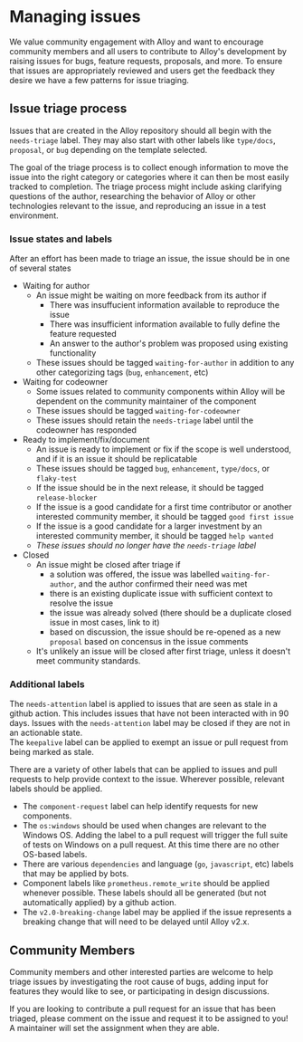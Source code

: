# Managing issues

We value community engagement with Alloy and want to encourage community members and all users to contribute to Alloy's
development by raising issues for bugs, feature requests, proposals, and more. To ensure that issues are appropriately
reviewed and users get the feedback they desire we have a few patterns for issue triaging.

## Issue triage process

Issues that are created in the Alloy repository should all begin with the `needs-triage` label.
They may also start with other labels like `type/docs`, `proposal`, or `bug` depending on the template selected.

The goal of the triage process is to collect enough information to move the issue into the right category or categories
where it can then be most easily tracked to completion. The triage process might include asking clarifying questions of the author,
researching the behavior of Alloy or other technologies relevant to the issue, and reproducing an issue in a test environment.

### Issue states and labels

After an effort has been made to triage an issue, the issue should be in one of several states

* Waiting for author
  * An issue might be waiting on more feedback from its author if
    * There was insuffucient information available to reproduce the issue
    * There was insufficient information available to fully define the feature requested
    * An answer to the author's problem was proposed using existing functionality
  * These issues should be tagged `waiting-for-author` in addition to any other categorizing tags (`bug`, `enhancement`, etc)
* Waiting for codeowner
  * Some issues related to community components within Alloy will be dependent on the community maintainer of the component
  * These issues should be tagged `waiting-for-codeowner`
  * These issues should retain the `needs-triage` label until the codeowner has responded
* Ready to implement/fix/document
  * An issue is ready to implement or fix if the scope is well understood, and if it is an issue it should be replicatable
  * These issues should be tagged `bug`, `enhancement`, `type/docs`, or `flaky-test`
  * If the issue should be in the next release, it should be tagged `release-blocker`
  * If the issue is a good candidate for a first time contributor or another interested community member, it should be tagged `good first issue`
  * If the issue is a good candidate for a larger investment by an interested community member, it should be tagged `help wanted`
  * *These issues should no longer have the `needs-triage` label*
* Closed
  * An issue might be closed after triage if
    * a solution was offered, the issue was labelled `waiting-for-author`, and the author confirmed their need was met
    * there is an existing duplicate issue with sufficient context to resolve the issue
    * the issue was already solved (there should be a duplicate closed issue in most cases, link to it)
    * based on discussion, the issue should be re-opened as a new `proposal` based on concensus in the issue comments
  * It's unlikely an issue will be closed after first triage, unless it doesn't meet community standards.

### Additional labels

The `needs-attention` label is applied to issues that are seen as stale in a github action.
This includes issues that have not been interacted with in 90 days.
Issues with the `needs-attention` label may be closed if they are not in an actionable state.  
The `keepalive` label can be applied to exempt an issue or pull request from being marked as stale.

There are a variety of other labels that can be applied to issues and pull requests to help provide context to the issue. Wherever possible, relevant labels should be applied.

* The `component-request` label can help identify requests for new components.
* The `os:windows` should be used when changes are relevant to the Windows OS.
Adding the label to a pull request will trigger the full suite of tests on Windows on a pull request.
At this time there are no other OS-based labels.
* There are various `dependencies` and language (`go`, `javascript`, etc) labels that may be applied by bots.
* Component labels like `prometheus.remote_write` should be applied whenever possible. These labels should all be generated (but not automatically applied) by a github action.
* The `v2.0-breaking-change` label may be applied if the issue represents a breaking change that will need to be delayed until Alloy v2.x.

## Community Members

Community members and other interested parties are welcome to help triage issues by investigating the root cause of bugs, adding input for
features they would like to see, or participating in design discussions.

If you are looking to contribute a pull request for an issue that has been triaged, please comment on the issue and request
it to be assigned to you! A maintainer will set the assignment when they are able.
